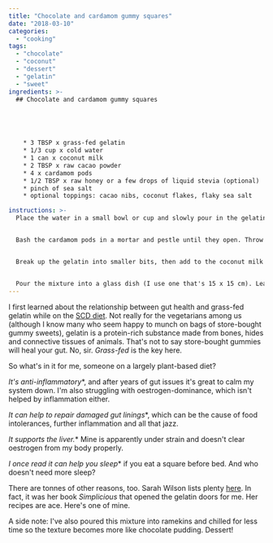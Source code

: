 ```yaml
---
title: "Chocolate and cardamom gummy squares"
date: "2018-03-10"
categories: 
  - "cooking"
tags: 
  - "chocolate"
  - "coconut"
  - "dessert"
  - "gelatin"
  - "sweet"
ingredients: >-
  ## Chocolate and cardamom gummy squares




    
    * 3 TBSP x grass-fed gelatin
    * 1/3 cup x cold water
    * 1 can x coconut milk
    * 2 TBSP x raw cacao powder
    * 4 x cardamom pods
    * 1/2 TBSP x raw honey or a few drops of liquid stevia (optional)
    * pinch of sea salt
    * optional toppings: cacao nibs, coconut flakes, flaky sea salt

instructions: >-
  Place the water in a small bowl or cup and slowly pour in the gelatin, whisking as you go to avoid clumps. Let it stand for 5 minutes until it becomes rubbery.


  Bash the cardamom pods in a mortar and pestle until they open. Throw them in a small pan with the coconut milk, cacao powder, salt and the sweetener (if using). Heat, while stirring, until almost boiling, then strain the liquid to remove the pods.


  Break up the gelatin into smaller bits, then add to the coconut milk liquid. Stir until all the gelatin has dissolved, then finish by pureeing with a stick blender to make it silky smooth.


  Pour the mixture into a glass dish (I use one that's 15 x 15 cm). Leave to cool before refrigerating. If you're adding toppings, sprinkle them over after around 30 minutes, when the mixture has stiffened slightly. It should be completely stiff in around an hour. Slice into small squares and serve.
---
```

I first learned about the relationship between gut health and grass-fed gelatin while on the [SCD diet](http://www.breakingtheviciouscycle.info/). Not really for the vegetarians among us (although I know many who seem happy to munch on bags of store-bought gummy sweets), gelatin is a protein-rich substance made from bones, hides and connective tissues of animals. That's not to say store-bought gummies will heal your gut. No, sir. _Grass-fed_ is the key here.

So what's in it for me, someone on a largely plant-based diet?


  *It's anti-inflammatory**, and after years of gut issues it's great to calm my system down. I'm also struggling with oestrogen-dominance, which isn't helped by inflammation either.


  *It can help to repair damaged gut linings**, which can be the cause of food intolerances, further inflammation and all that jazz.


  *It supports the liver.** Mine is apparently under strain and doesn't clear oestrogen from my body properly.


  *I once read it can help you sleep** if you eat a square before bed. And who doesn't need more sleep?

There are tonnes of other reasons, too. Sarah Wilson lists plenty [here](http://www.sarahwilson.com/2014/09/my-latest-gut-health-obsession-gelatin/). In fact, it was her book _Simplicious_ that opened the gelatin doors for me. Her recipes are ace. Here's one of mine.

A side note: I've also poured this mixture into ramekins and chilled for less time so the texture becomes more like chocolate pudding. Dessert!
